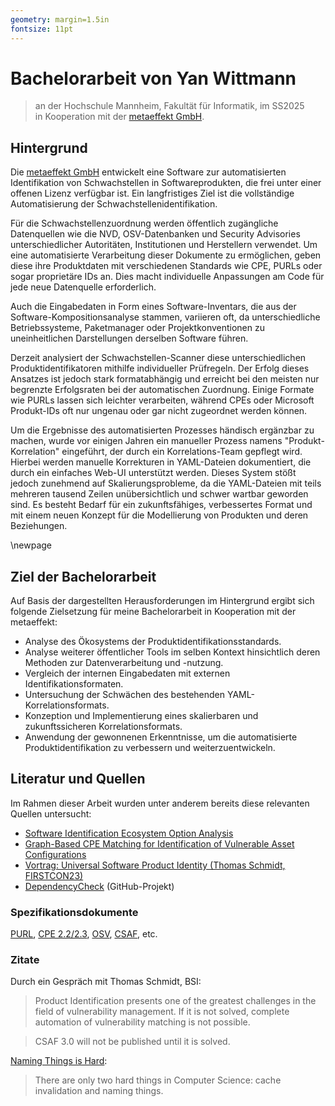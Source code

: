 ```yaml
---
geometry: margin=1.5in
fontsize: 11pt
---
```


# Bachelorarbeit von Yan Wittmann

> an der Hochschule Mannheim, Fakultät für Informatik, im SS2025  
> in Kooperation mit der [metaeffekt GmbH](https://metaeffekt.com).

## Hintergrund

Die [metaeffekt GmbH](https://metaeffekt.com) entwickelt eine Software zur automatisierten Identifikation von
Schwachstellen in Softwareprodukten, die frei unter einer offenen Lizenz verfügbar ist.
Ein langfristiges Ziel ist die vollständige Automatisierung der Schwachstellenidentifikation.

Für die Schwachstellenzuordnung werden öffentlich zugängliche Datenquellen wie die NVD, OSV-Datenbanken und
Security Advisories unterschiedlicher Autoritäten, Institutionen und Herstellern verwendet.
Um eine automatisierte Verarbeitung dieser Dokumente zu ermöglichen,
geben diese ihre Produktdaten mit verschiedenen Standards wie CPE, PURLs oder sogar proprietäre IDs an.
Dies macht individuelle Anpassungen am Code für jede neue Datenquelle erforderlich.

Auch die Eingabedaten in Form eines Software-Inventars,
die aus der Software-Kompositionsanalyse stammen, variieren oft,
da unterschiedliche Betriebssysteme, Paketmanager oder Projektkonventionen
zu uneinheitlichen Darstellungen derselben Software führen.

Derzeit analysiert der Schwachstellen-Scanner diese unterschiedlichen Produktidentifikatoren
mithilfe individueller Prüfregeln.
Der Erfolg dieses Ansatzes ist jedoch stark formatabhängig
und erreicht bei den meisten nur begrenzte Erfolgsraten bei der automatischen Zuordnung.
Einige Formate wie PURLs lassen sich leichter verarbeiten,
während CPEs oder Microsoft Produkt-IDs oft nur ungenau oder gar nicht zugeordnet werden können.

Um die Ergebnisse des automatisierten Prozesses händisch ergänzbar zu machen,
wurde vor einigen Jahren ein manueller Prozess namens "Produkt-Korrelation" eingeführt,
der durch ein Korrelations-Team gepflegt wird.
Hierbei werden manuelle Korrekturen in YAML-Dateien dokumentiert,
die durch ein einfaches Web-UI unterstützt werden.
Dieses System stößt jedoch zunehmend auf Skalierungsprobleme,
da die YAML-Dateien mit teils mehreren tausend Zeilen unübersichtlich und schwer wartbar geworden sind.
Es besteht Bedarf für ein zukunftsfähiges,
verbessertes Format und mit einem neuen Konzept für die Modellierung von Produkten und deren Beziehungen.

\newpage

## Ziel der Bachelorarbeit

Auf Basis der dargestellten Herausforderungen im Hintergrund ergibt sich folgende Zielsetzung für meine Bachelorarbeit
in Kooperation mit der metaeffekt:

- Analyse des Ökosystems der Produktidentifikationsstandards.
- Analyse weiterer öffentlicher Tools im selben Kontext hinsichtlich deren Methoden zur Datenverarbeitung und -nutzung.
- Vergleich der internen Eingabedaten mit externen Identifikationsformaten.
- Untersuchung der Schwächen des bestehenden YAML-Korrelationsformats.
- Konzeption und Implementierung eines skalierbaren und zukunftssicheren Korrelationsformats.
- Anwendung der gewonnenen Erkenntnisse,
  um die automatisierte Produktidentifikation zu verbessern und weiterzuentwickeln.

## Literatur und Quellen

Im Rahmen dieser Arbeit wurden unter anderem bereits diese relevanten Quellen untersucht:

- [Software Identification Ecosystem Option Analysis](https://www.cisa.gov/sites/default/files/2023-10/Software-Identification-Ecosystem-Option-Analysis-508c.pdf)
- [Graph-Based CPE Matching for Identification of Vulnerable Asset Configurations](https://dl.ifip.org/db/conf/im/im2021-ws4-grasec/213273.pdf)
- [Vortrag: Universal Software Product Identity (Thomas Schmidt, FIRSTCON23)](https://www.first.org/resources/papers/conf2023/FIRSTCON23-TLPCLEAR-Schmidt-Manion-Universal-Software-Product-Indentity.pdf)
- [DependencyCheck](https://github.com/jeremylong/DependencyCheck) (GitHub-Projekt)

### Spezifikationsdokumente

[PURL](https://github.com/package-url/purl-spec),
[CPE 2.2/2.3](https://nvd.nist.gov/products/cpe),
[OSV](https://osv.dev/),
[CSAF](https://docs.oasis-open.org/csaf/csaf/v2.0/csaf-v2.0.html),
etc.

### Zitate

Durch ein Gespräch mit Thomas Schmidt, BSI:

> Product Identification presents one of the greatest challenges in the field of vulnerability management.
> If it is not solved, complete automation of vulnerability matching is not possible.

> CSAF 3.0 will not be published until it is solved.

[Naming Things is Hard](https://www.karlton.org/2017/12/naming-things-hard):

> There are only two hard things in Computer Science: cache invalidation and naming things.
